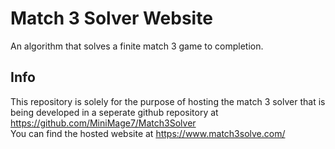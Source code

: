 # Match 3 Solver Website
An algorithm that solves a finite match 3 game to completion.

## Info
This repository is solely for the purpose of hosting the match 3 solver that is being developed in a seperate github repository at https://github.com/MiniMage7/Match3Solver  
You can find the hosted website at https://www.match3solve.com/